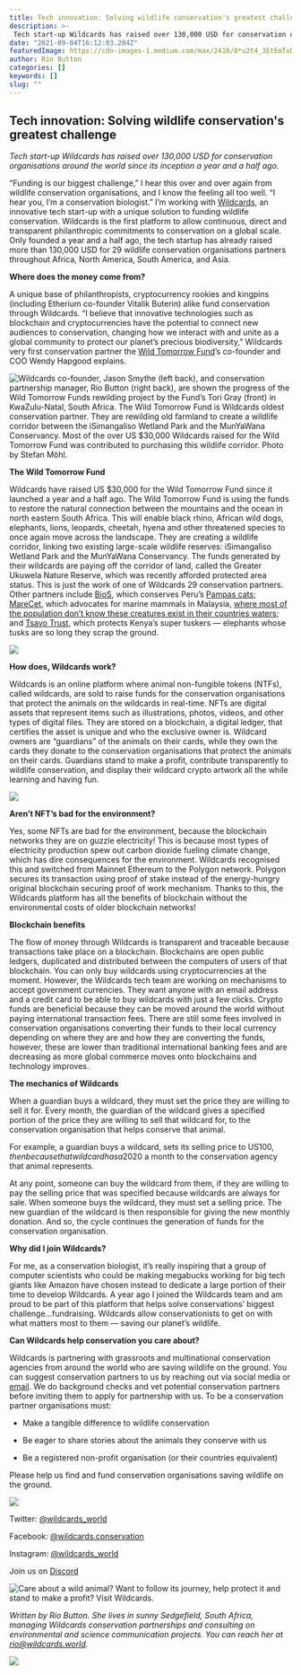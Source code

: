 ```yaml
---
title: Tech innovation: Solving wildlife conservation's greatest challenge
description: >-
 Tech start-up Wildcards has raised over 130,000 USD for conservation organisations around the world since its inception a year and a half ago.
date: "2021-09-04T16:12:03.284Z"
featuredImage: https://cdn-images-1.medium.com/max/2410/0*u2t4_3EtEmTxDaIg
author: Rio Button
categories: []
keywords: []
slug: ""
---
```

## **Tech innovation: Solving wildlife conservation's greatest challenge**

*Tech start-up Wildcards has raised over 130,000 USD for conservation organisations around the world since its inception a year and a half ago.*

“Funding is our biggest challenge,” I hear this over and over again from wildlife conservation organisations, and I know the feeling all too well. “I hear you, I’m a conservation biologist.” I’m working with [Wildcards](https://wildcards.world/#), an innovative tech start-up with a unique solution to funding wildlife conservation. Wildcards is the first platform to allow continuous, direct and transparent philanthropic commitments to conservation on a global scale. Only founded a year and a half ago, the tech startup has already raised more than 130,000 USD for 29 wildlife conservation organisations partners throughout Africa, North America, South America, and Asia.

**Where does the money come from?**

A unique base of philanthropists, cryptocurrency rookies and kingpins (including Etherium co-founder Vitalik Buterin) alike fund conservation through Wildcards. “I believe that innovative technologies such as blockchain and cryptocurrencies have the potential to connect new audiences to conservation, changing how we interact with and unite as a global community to protect our planet’s precious biodiversity,” Wildcards very first conservation partner the [Wild Tomorrow Fund](https://www.wildtomorrowfund.org/)’s co-founder and COO Wendy Hapgood explains.

![Wildcards co-founder, Jason Smythe (left back), and conservation partnership manager, Rio Button (right back), are shown the progress of the Wild Tomorrow Funds rewilding project by the Fund’s Tori Gray (front) in KwaZulu-Natal, South Africa. The Wild Tomorrow Fund is Wildcards oldest conservation partner. They are rewilding old farmland to create a wildlife corridor between the iSimangaliso Wetland Park and the MunYaWana Conservancy. Most of the over US $30,000 Wildcards raised for the Wild Tomorrow Fund was contributed to purchasing this wildlife corridor. Photo by Stefan Möhl.](https://cdn-images-1.medium.com/max/2000/1*hxZhuPlGb_VT1yCA7EZDug.png)

**The Wild Tomorrow Fund**

Wildcards have raised US $30,000 for the Wild Tomorrow Fund since it launched a year and a half ago. The Wild Tomorrow Fund is using the funds to restore the natural connection between the mountains and the ocean in north eastern South Africa. This will enable black rhino, African wild dogs, elephants, lions, leopards, cheetah, hyena and other threatened species to once again move across the landscape. They are creating a wildlife corridor, linking two existing large-scale wildlife reserves: iSimangaliso Wetland Park and the MunYaWana Conservancy. The funds generated by their wildcards are paying off the corridor of land, called the Greater Ukuwela Nature Reserve, which was recently afforded protected area status. This is just the work of one of Wildcards 29 conservation partners. Other partners include [BioS](https://wildcards.world/#org/bios), which conserves Peru’s [Pampas cats](https://blog.wildcards.world/bios-rumours-of-an-elusive-feline-in-the-mangrove-forest/); [MareCet](https://wildcards.world/#org/marecet), which advocates for marine mammals in Malaysia, [where most of the population don’t know these creatures exist in their countries waters](https://blog.wildcards.world/marecet-malaysia-marine-mammals/); and [Tsavo Trust](https://wildcards.world/#org/tsavotrust), which protects Kenya’s super tuskers — elephants whose tusks are so long they scrap the ground.

![](https://cdn-images-1.medium.com/max/2048/1*H9tOlQgekt_19O_lqWGurg.png)

**How does, Wildcards work?**

Wildcards is an online platform where animal non-fungible tokens (NTFs), called wildcards, are sold to raise funds for the conservation organisations that protect the animals on the wildcards in real-time. NFTs are digital assets that represent items such as illustrations, photos, videos, and other types of digital files. They are stored on a blockchain, a digital ledger, that certifies the asset is unique and who the exclusive owner is. Wildcard owners are “guardians” of the animals on their cards, while they own the cards they donate to the conservation organisations that protect the animals on their cards. Guardians stand to make a profit, contribute transparently to wildlife conservation, and display their wildcard crypto artwork all the while learning and having fun.

![](https://cdn-images-1.medium.com/max/2880/1*cJPIlLRe8RydHMKBJN-sAQ.png)

**Aren’t NFT’s bad for the environment?**

Yes, some NFTs are bad for the environment, because the blockchain networks they are on guzzle electricity! This is because most types of electricity production spew out carbon dioxide fueling climate change, which has dire consequences for the environment. Wildcards recognised this and switched from Mainnet Ethereum to the Polygon network. Polygon secures its transaction using proof of stake instead of the energy-hungry original blockchain securing proof of work mechanism. Thanks to this, the Wildcards platform has all the benefits of blockchain without the environmental costs of older blockchain networks!

**Blockchain benefits**

The flow of money through Wildcards is transparent and traceable because transactions take place on a blockchain. Blockchains are open public ledgers, duplicated and distributed between the computers of users of that blockchain. You can only buy wildcards using cryptocurrencies at the moment. However, the Wildcards tech team are working on mechanisms to accept government currencies. They want anyone with an email address and a credit card to be able to buy wildcards with just a few clicks. Crypto funds are beneficial because they can be moved around the world without paying international transaction fees. There are still some fees involved in conservation organisations converting their funds to their local currency depending on where they are and how they are converting the funds, however, these are lower than traditional international banking fees and are decreasing as more global commerce moves onto blockchains and technology improves.

**The mechanics of Wildcards**

When a guardian buys a wildcard, they must set the price they are willing to sell it for. Every month, the guardian of the wildcard gives a specified portion of the price they are willing to sell that wildcard for, to the conservation organisation that helps conserve that animal.

For example, a guardian buys a wildcard, sets its selling price to US$100, then because that wildcard has a 20% monthly donation they give US$20 a month to the conservation agency that animal represents.

At any point, someone can buy the wildcard from them, if they are willing to pay the selling price that was specified because wildcards are always for sale. When someone buys the wildcard, they must set a selling price. The new guardian of the wildcard is then responsible for giving the new monthly donation. And so, the cycle continues the generation of funds for the conservation organisation.

**Why did I join Wildcards?**

For me, as a conservation biologist, it’s really inspiring that a group of computer scientists who could be making megabucks working for big tech giants like Amazon have chosen instead to dedicate a large portion of their time to develop Wildcards. A year ago I joined the Wildcards team and am proud to be part of this platform that helps solve conservations’ biggest challenge…fundraising. Wildcards allow conservationists to get on with what matters most to them — saving our planet’s wildlife.

**Can Wildcards help conservation you care about?**

Wildcards is partnering with grassroots and multinational conservation agencies from around the world who are saving wildlife on the ground. You can suggest conservation partners to us by reaching out via social media or [email](http://rio@wildcards.world). We do background checks and vet potential conservation partners before inviting them to apply for partnership with us. To be a conservation partner organisations must:

* Make a tangible difference to wildlife conservation

* Be eager to share stories about the animals they conserve with us

* Be a registered non-profit organisation (or their countries equivalent)

Please help us find and fund conservation organisations saving wildlife on the ground.

![](https://cdn-images-1.medium.com/max/2000/1*z_Wysw06cozVs_a-F6xr3w.png)

Twitter: [@wildcards_world](https://twitter.com/wildcards_world)

Facebook: [@wildcards.conservation](https://www.facebook.com/wildcards.conservation)

Instagram: [@wildcards_world](https://www.instagram.com/wildcards_world/)

Join us on [Discord](https://discord.com/invite/2BKqdhPzEv)

![Care about a wild animal? Want to follow its journey, help protect it and stand to make a profit? Visit [Wildcards](https://wildcards.world/#).](https://cdn-images-1.medium.com/max/3200/0*ASfRkOfaRHnSidkk)

*Written by Rio Button. She lives in sunny Sedgefield, South Africa, managing Wildcards conservation partnerships and consulting on environmental and science communication projects. You can reach her at rio@wildcards.world.*

![](https://cdn-images-1.medium.com/max/2000/1*pt62gcEeFo5188wH9Jjt_A.png)
